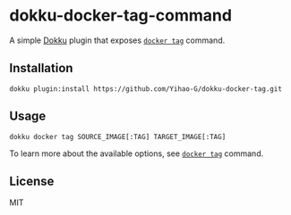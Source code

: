 # dokku-docker-tag-command

A simple [Dokku](https://github.com/dokku/dokku) plugin that exposes [`docker tag`](https://docs.docker.com/engine/reference/commandline/tag/) command.

## Installation
```
dokku plugin:install https://github.com/Yihao-G/dokku-docker-tag.git
```

## Usage
```
dokku docker tag SOURCE_IMAGE[:TAG] TARGET_IMAGE[:TAG]
```

To learn more about the available options, see [`docker tag`](https://docs.docker.com/engine/reference/commandline/tag/) command.

## License
MIT
